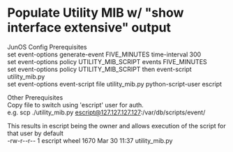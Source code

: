 # Populate Utility MIB w/ "show interface <int> extensive" output


JunOS Config Prerequisites  
set event-options generate-event FIVE_MINUTES time-interval 300  
set event-options policy UTILITY_MIB_SCRIPT events FIVE_MINUTES  
set event-options policy UTILITY_MIB_SCRIPT then event-script utility_mib.py  
set event-options event-script file utility_mib.py python-script-user escript  


Other Prerequisites  
Copy file to switch using 'escript' user for auth.  
e.g. scp ./utility_mib.py escript@127.127.127.127:/var/db/scripts/event/  

This results in escript being the owner and allows execution of the script for that user by default  
-rw-r--r--  1 escript wheel      1670 Mar 30 11:37 utility_mib.py  

